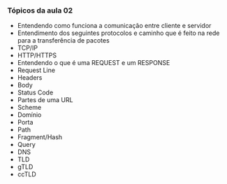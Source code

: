 ### Tópicos da aula 02
- Entendendo como funciona a comunicação entre cliente e servidor
- Entendimento dos seguintes protocolos e caminho que é feito na rede para a transferência de pacotes
- TCP/IP
- HTTP/HTTPS
- Entendendo o que é uma REQUEST e um RESPONSE
- Request Line
- Headers
- Body
- Status Code
- Partes de uma URL
- Scheme
- Domínio
- Porta
- Path
- Fragment/Hash
- Query
- DNS
- TLD
- gTLD
- ccTLD
